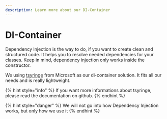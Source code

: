 ```yaml
---
description: Learn more about our DI-Container
---
```


# DI-Container

Dependency Injection is the way to do, if you want to create clean and structured code. It helps you to resolve needed dependencies for your classes. Keep in mind, dependency injection only works inside the constructor.

We using [tsyringe](https://github.com/microsoft/tsyringe) from Microsoft as our di-container solution. It fits all our needs and is really lightweight.

{% hint style="info" %}
If you want more informations about tsyringe, please read the documentation on github.
{% endhint %}

{% hint style="danger" %}
We will not go into how Dependency Injection works, but only how we use it
{% endhint %}

